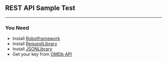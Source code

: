 ## REST API Sample Test
---
### You Need
* Install [Robotframework](https://pypi.org/project/robotframework/)
* Install [RequestLibrary](https://github.com/bulkan/robotframework-requests)
* Install [JSONLibrary](https://pypi.org/project/robotframework-jsonlibrary/)
* Get your key from [OMDb API](http://www.omdbapi.com/)
